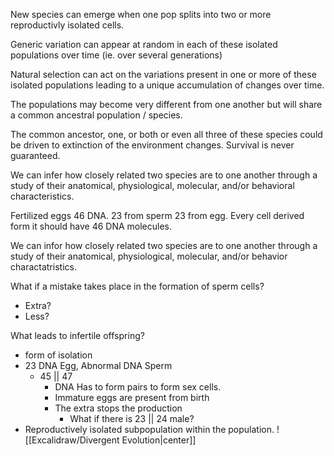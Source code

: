 
New species can emerge when one pop splits into two or more reproductivly isolated cells.

Generic variation can appear at random in each of these isolated populations over time (ie. over several generations)

Natural selection can act on the variations present in one or more of these isolated populations leading to a unique accumulation of changes over time.

The populations may become very different from one another but will share a common ancestral population / species.

The common ancestor, one, or both or even all three of these species could be driven to extinction of the environment changes. Survival is never guaranteed.

We can infer how closely related two species are to one another through a study of their anatomical, physiological, molecular, and/or behavioral characteristics.

Fertilized eggs 46 DNA. 23 from sperm 23 from egg.
Every cell derived form it should have 46 DNA molecules.

We can infor how closely related two species are to one another through a study of their anatomical, physiological, molecular, and/or behavior charactatristics.

What if a mistake takes place in the formation of sperm cells?
- Extra?
- Less?

What leads to infertile offspring?
- form of isolation
- 23 DNA Egg, Abnormal DNA Sperm
	- 45 || 47
		- DNA Has to form pairs to form sex cells.
		- Immature eggs are present from birth
		- The extra stops the production
			- What if there is 23 || 24 male?
- Reproductively isolated subpopulation within the population.
![[Excalidraw/Divergent Evolution|center]]